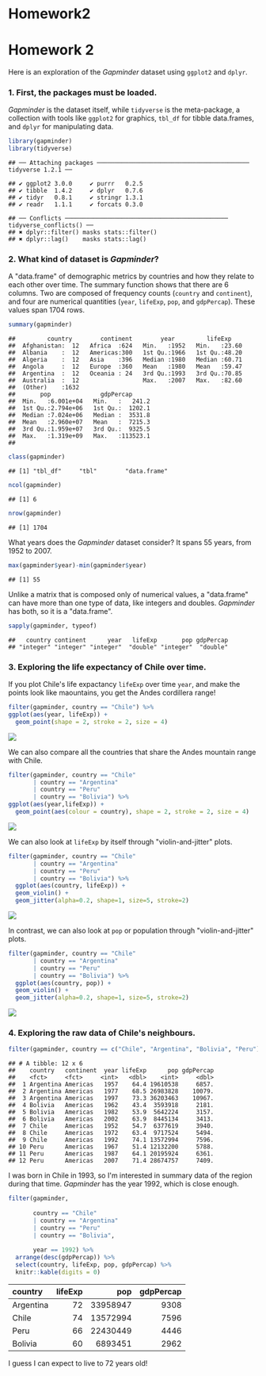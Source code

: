 Homework2
================

Homework 2
==========

Here is an exploration of the *Gapminder* dataset using `ggplot2` and `dplyr`.

### 1. First, the packages must be loaded.

*Gapminder* is the dataset itself, while `tidyverse` is the meta-package, a collection with tools like `ggplot2` for graphics, `tbl_df` for tibble data.frames, and `dplyr` for manipulating data.

``` r
library(gapminder)
library(tidyverse)
```

    ## ── Attaching packages ─────────────────────────────────────────── tidyverse 1.2.1 ──

    ## ✔ ggplot2 3.0.0     ✔ purrr   0.2.5
    ## ✔ tibble  1.4.2     ✔ dplyr   0.7.6
    ## ✔ tidyr   0.8.1     ✔ stringr 1.3.1
    ## ✔ readr   1.1.1     ✔ forcats 0.3.0

    ## ── Conflicts ────────────────────────────────────────────── tidyverse_conflicts() ──
    ## ✖ dplyr::filter() masks stats::filter()
    ## ✖ dplyr::lag()    masks stats::lag()

### 2. What kind of dataset is *Gapminder*?

A "data.frame" of demographic metrics by countries and how they relate to each other over time. The summary function shows that there are 6 columns. Two are composed of frequency counts (`country` and `continent`), and four are numerical quantities (`year`, `lifeExp`, `pop`, and `gdpPercap`). These values span 1704 rows.

``` r
summary(gapminder)
```

    ##         country        continent        year         lifeExp     
    ##  Afghanistan:  12   Africa  :624   Min.   :1952   Min.   :23.60  
    ##  Albania    :  12   Americas:300   1st Qu.:1966   1st Qu.:48.20  
    ##  Algeria    :  12   Asia    :396   Median :1980   Median :60.71  
    ##  Angola     :  12   Europe  :360   Mean   :1980   Mean   :59.47  
    ##  Argentina  :  12   Oceania : 24   3rd Qu.:1993   3rd Qu.:70.85  
    ##  Australia  :  12                  Max.   :2007   Max.   :82.60  
    ##  (Other)    :1632                                                
    ##       pop              gdpPercap       
    ##  Min.   :6.001e+04   Min.   :   241.2  
    ##  1st Qu.:2.794e+06   1st Qu.:  1202.1  
    ##  Median :7.024e+06   Median :  3531.8  
    ##  Mean   :2.960e+07   Mean   :  7215.3  
    ##  3rd Qu.:1.959e+07   3rd Qu.:  9325.5  
    ##  Max.   :1.319e+09   Max.   :113523.1  
    ## 

``` r
class(gapminder)
```

    ## [1] "tbl_df"     "tbl"        "data.frame"

``` r
ncol(gapminder)
```

    ## [1] 6

``` r
nrow(gapminder)
```

    ## [1] 1704

What years does the *Gapminder* dataset consider? It spans 55 years, from 1952 to 2007.

``` r
max(gapminder$year)-min(gapminder$year)
```

    ## [1] 55

Unlike a matrix that is composed only of numerical values, a "data.frame" can have more than one type of data, like integers and doubles. *Gapminder* has both, so it is a "data.frame".

``` r
sapply(gapminder, typeof)
```

    ##   country continent      year   lifeExp       pop gdpPercap 
    ## "integer" "integer" "integer"  "double" "integer"  "double"

### 3. Exploring the life expectancy of Chile over time.

If you plot Chile's life expactancy `lifeExp` over time `year`, and make the points look like maountains, you get the Andes cordillera range!

``` r
filter(gapminder, country == "Chile") %>%
ggplot(aes(year, lifeExp)) +
  geom_point(shape = 2, stroke = 2, size = 4)
```

![](Homework2_files/figure-markdown_github/unnamed-chunk-5-1.png)

We can also compare all the countries that share the Andes mountain range with Chile.

``` r
filter(gapminder, country == "Chile"
       | country == "Argentina"
       | country == "Peru"
       | country == "Bolivia") %>% 
ggplot(aes(year,lifeExp)) +
  geom_point(aes(colour = country), shape = 2, stroke = 2, size = 4)
```

![](Homework2_files/figure-markdown_github/unnamed-chunk-6-1.png)

We can also look at `lifeExp` by itself through "violin-and-jitter" plots.

``` r
filter(gapminder, country == "Chile"
       | country == "Argentina"
       | country == "Peru"
       | country == "Bolivia") %>% 
  ggplot(aes(country, lifeExp)) +
  geom_violin() +
  geom_jitter(alpha=0.2, shape=1, size=5, stroke=2)
```

![](Homework2_files/figure-markdown_github/unnamed-chunk-7-1.png)

In contrast, we can also look at `pop` or population through "violin-and-jitter" plots.

``` r
filter(gapminder, country == "Chile"
       | country == "Argentina"
       | country == "Peru"
       | country == "Bolivia") %>% 
  ggplot(aes(country, pop)) +
  geom_violin() +
  geom_jitter(alpha=0.2, shape=1, size=5, stroke=2)
```

![](Homework2_files/figure-markdown_github/unnamed-chunk-8-1.png)

### 4. Exploring the raw data of Chile's neighbours.

``` r
filter(gapminder, country == c("Chile", "Argentina", "Bolivia", "Peru"))
```

    ## # A tibble: 12 x 6
    ##    country   continent  year lifeExp      pop gdpPercap
    ##    <fct>     <fct>     <int>   <dbl>    <int>     <dbl>
    ##  1 Argentina Americas   1957    64.4 19610538     6857.
    ##  2 Argentina Americas   1977    68.5 26983828    10079.
    ##  3 Argentina Americas   1997    73.3 36203463    10967.
    ##  4 Bolivia   Americas   1962    43.4  3593918     2181.
    ##  5 Bolivia   Americas   1982    53.9  5642224     3157.
    ##  6 Bolivia   Americas   2002    63.9  8445134     3413.
    ##  7 Chile     Americas   1952    54.7  6377619     3940.
    ##  8 Chile     Americas   1972    63.4  9717524     5494.
    ##  9 Chile     Americas   1992    74.1 13572994     7596.
    ## 10 Peru      Americas   1967    51.4 12132200     5788.
    ## 11 Peru      Americas   1987    64.1 20195924     6361.
    ## 12 Peru      Americas   2007    71.4 28674757     7409.

I was born in Chile in 1993, so I'm interested in summary data of the region during that time. *Gapminder* has the year 1992, which is close enough.

``` r
filter(gapminder,
       
       country == "Chile"
       | country == "Argentina"
       | country == "Peru"
       | country == "Bolivia",
       
       year == 1992) %>%
  arrange(desc(gdpPercap)) %>% 
  select(country, lifeExp, pop, gdpPercap) %>% 
  knitr::kable(digits = 0)
```

| country   |  lifeExp|       pop|  gdpPercap|
|:----------|--------:|---------:|----------:|
| Argentina |       72|  33958947|       9308|
| Chile     |       74|  13572994|       7596|
| Peru      |       66|  22430449|       4446|
| Bolivia   |       60|   6893451|       2962|

I guess I can expect to live to 72 years old!
